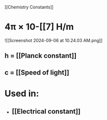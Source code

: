 [[Chemistry Constants]]
# 4π × 10-[[7] H/m
![[Screenshot 2024-09-06 at 10.24.03 AM.png]]
## h = [[Planck constant]]
## c = [[Speed of light]]

# Used in:
- ## [[Electrical constant]]


